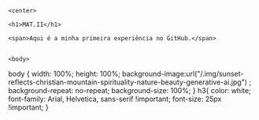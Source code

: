 <!DOCTYPE html>
<html lang="en">
<head>
    <meta charset="UTF-8">
    <meta name="viewport" content="width=device-width, initial-scale=1.0">
    <title>boAlma</title>
    <link rel="stylesheet" href="style.css">
    <header class="cabeçalho">
    </header>
</head>
<body> <!--CORPO-->

    <center>

    <h1>MAT.II</h1>

    <span>Aqui é a minha primeira experiência no GitHub.</span> 
    
    
    <body>

</center>
    
</body>
</html>

body {
    width: 100%;
    height: 100%;
    background-image:url("/.img/sunset-reflects-christian-mountain-spirituality-nature-beauty-generative-ai.jpg") ;
    background-repeat: no-repeat;
    background-size: 100%;
}
h3{
    color: white;
    font-family: Arial, Helvetica, sans-serif !important;
    font-size: 25px !important;
}
